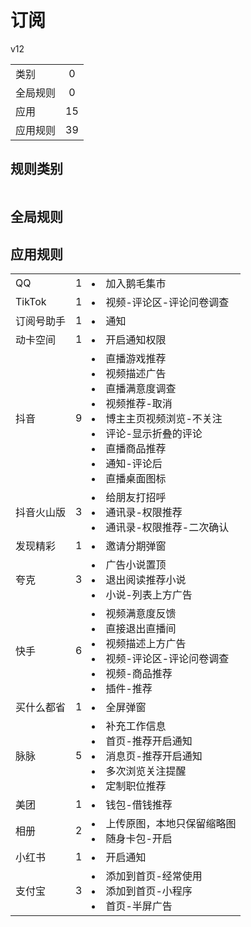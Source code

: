 # 订阅

v12

|||
| - |:-:|
|类别|0|
|全局规则|0|
|应用|15|
|应用规则|39|

## 规则类别

|||
| - |:-:|


## 全局规则



## 应用规则

||||
| - |:-:|-|
|QQ|1|<li>加入鹅毛集市|
|TikTok|1|<li>视频-评论区-评论问卷调查|
|订阅号助手|1|<li>通知|
|动卡空间|1|<li>开启通知权限|
|抖音|9|<li>直播游戏推荐<li>视频描述广告<li>直播满意度调查<li>视频推荐-取消<li>博主主页视频浏览-不关注<li>评论-显示折叠的评论<li>直播商品推荐<li>通知-评论后<li>直播桌面图标|
|抖音火山版|3|<li>给朋友打招呼<li>通讯录-权限推荐<li>通讯录-权限推荐-二次确认|
|发现精彩|1|<li>邀请分期弹窗|
|夸克|3|<li>广告小说置顶<li>退出阅读推荐小说<li>小说-列表上方广告|
|快手|6|<li>视频满意度反馈<li>直接退出直播间<li>视频描述上方广告<li>视频-评论区-评论问卷调查<li>视频-商品推荐<li>插件-推荐|
|买什么都省|1|<li>全屏弹窗|
|脉脉|5|<li>补充工作信息<li>首页-推荐开启通知<li>消息页-推荐开启通知<li>多次浏览关注提醒<li>定制职位推荐|
|美团|1|<li>钱包-借钱推荐|
|相册|2|<li>上传原图，本地只保留缩略图<li>随身卡包-开启|
|小红书|1|<li>开启通知|
|支付宝|3|<li>添加到首页-经常使用<li>添加到首页-小程序<li>首页-半屏广告|
